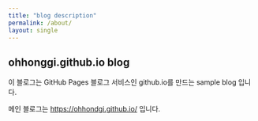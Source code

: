 ```yaml
---
title: "blog description"
permalink: /about/
layout: single
---
```


## ohhonggi.github.io blog

이 블로그는 GitHub Pages 블로그 서비스인 github.io를 만드는 sample blog 입니다.

메인 블로그는 <https://ohhondgi.github.io/> 입니다.
